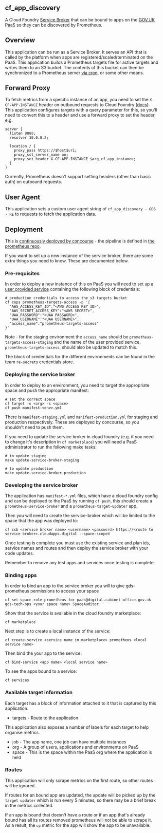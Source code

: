 ## cf_app_discovery

A Cloud Foundry
[Service Broker](https://docs.cloudfoundry.org/services/overview.html)
that can be bound to apps on the
[GOV.UK PaaS](https://docs.cloud.service.gov.uk) so they can be discovered by
Prometheus.

## Overview

This application can be run as a Service Broker. It serves an API that is called
by the platform when apps are registered/scaled/terminated on the PaaS. This
application builds a Prometheus targets file for active targets and writes them
to an S3 bucket. The contents of this bucket can then be synchronized to a
Prometheus server
[via cron](https://github.com/alphagov/prometheus-aws-configuration/blob/master/terraform/modules/prometheus/cloud.conf#L105-L109),
or some other means.

## Forward Proxy

To fetch metrics from a specific instance of an app, you need to set the
`X-CF-APP-INSTANCE` header on outbound requests to Cloud Foundry
([docs](https://docs.cloudfoundry.org/devguide/deploy-apps/routes-domains.html#routing-requests-to-a-specific-app-instance)).
This application configures targets with a query parameter for this, so you'll
need to convert this to a header and use a forward proxy to set the header, e.g.

```
server {
  listen 8080;
  resolver 10.0.0.2;

  location / {
    proxy_pass https://$host$uri;
    proxy_ssl_server_name on;
    proxy_set_header X-CF-APP-INSTANCE $arg_cf_app_instance;
  }
}
```

Currently, Prometheus doesn't support setting headers (other than basic auth) on
outbound requests.

## User Agent

This application sets a custom user agent string of
`cf_app_discovery - GDS - RE` to requests to fetch the application data.

## Deployment

This is [continuously deployed by
concourse](https://cd.gds-reliability.engineering/teams/autom8/pipelines/prometheus) -
the pipeline is defined in [the prometheus
repo](https://github.com/alphagov/prometheus-aws-configuration-beta/blob/master/pipeline.yml).

If you want to set up a new instance of the service broker, there are
some extra things you need to know. These are documented below.

### Pre-requisites

In order to deploy a new instance of this on PaaS you will need to set up a [user provided service][] containing the following block of credentials:

```shell
# production credentials to access the s3 targets bucket
cf cups prometheus-targets-access -p '{
  "AWS_ACCESS_KEY_ID":"<AWS ACCESS KEY ID>",
  "AWS_SECRET_ACCESS_KEY":"<AWS SECRET>",
  "UAA_PASSWORD":"<UAA PASSWORD>",
  "UAA_USERNAME":"<UAA USERNAME>",
  "access_name":"prometheus-targets-access"
}'
```

Note - for the staging environment the `access_name` should be `prometheus-targets-access-staging` and the name of the user provided service, `prometheus-targets-access`, should also be updated to match this.

The block of credentials for the different environments can be found in the team `re-secrets` credentials store.

### Deploying the service broker

In order to deploy to an environment, you need to target the appropriate space and push the appropriate manifest:

```shell
# set the correct space
cf target -o <org> -s <space>
cf push manifest-<env>.yml
```

There is `manifest-staging.yml` and `manifest-production.yml` for
staging and production respectively.  These are deployed by concourse,
so you shouldn't need to push them.

If you need to update the service broker in cloud foundry (e.g. if you need to change it's description in `cf marketplace`) you will need a PaaS administrator to run the following make tasks:

```shell
# to update staging
make update-service-broker-staging

# to update production
make update-service-broker-production
```

### Developing the service broker

The application has `manifest-*.yml` files, which have a cloud foundry config and can be deployed to the PaaS by running `cf push`, this should create a `prometheus-service-broker` and a `prometheus-target-updater` app. 

Then you will need to create the service-broker which will be limited to the space that the app was deployed to:

`cf csb <service broker name> <username> <password> https://<route to service broker>.cloudapps.digital --space-scoped`

Once testing is complete you must use the existing service and plan ids, service names and routes and then deploy the service broker with your code updates.

Remember to remove any test apps and services once testing is complete.

### Binding apps

In order to bind an app to the service broker you will to give gds-prometheus permissions to access your space

`cf set-space-role prometheus-for-paas@digital.cabinet-office.gov.uk gds-tech-ops <your space name> SpaceAuditor`

Show that the service is available in the cloud foundry marketplace:

`cf marketplace`

Next step is to create a local instance of the service:

`cf create-service <service name in marketplace> prometheus <local service name>`

Then bind the your app to the service:

`cf bind-service <app name> <local service name>`

To see the apps bound to a service:

`cf services`

[user provided service]: https://docs.cloudfoundry.org/devguide/services/user-provided.html#credentials

### Available target information

Each target has a block of information attached to it that is captured by this application.

 - targets - Route to the application

This application also exposes a number of labels for each target to help organise metrics.

 - job   - The app name, one job can have multiple instances
 - org   - A group of users, applications and environments on PaaS
 - space - This is the space within the PaaS org where the application is held

### Routes

This application will only scrape metrics on the first route, so other routes will be ignored.

If routes for an bound app are updated, the update will be picked up by the `target updater` which is run every 5 minutes, so there may be a brief break in the metrics collected.

If an app is bound that doesn't have a route or if an app that's already bound has all its routes removed prometheus will not be able to scrape it.  As a result, the `up` metric for the app will show the app to be unavailable.
